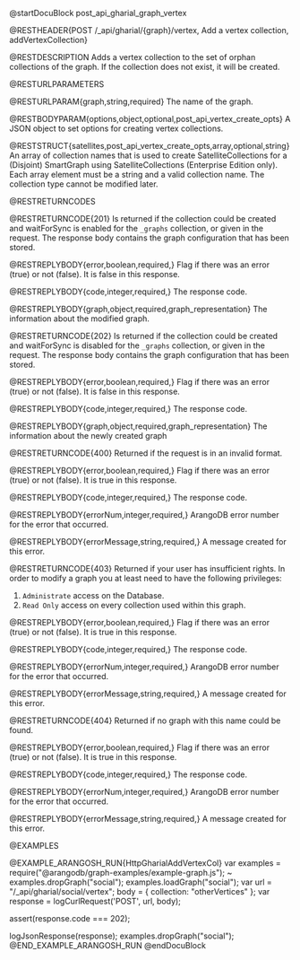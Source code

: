 @startDocuBlock post_api_gharial_graph_vertex

@RESTHEADER{POST /_api/gharial/{graph}/vertex, Add a vertex collection, addVertexCollection}

@RESTDESCRIPTION
Adds a vertex collection to the set of orphan collections of the graph.
If the collection does not exist, it will be created.

@RESTURLPARAMETERS

@RESTURLPARAM{graph,string,required}
The name of the graph.

@RESTBODYPARAM{options,object,optional,post_api_vertex_create_opts}
A JSON object to set options for creating vertex collections.

@RESTSTRUCT{satellites,post_api_vertex_create_opts,array,optional,string}
An array of collection names that is used to create SatelliteCollections
for a (Disjoint) SmartGraph using SatelliteCollections (Enterprise Edition only).
Each array element must be a string and a valid collection name.
The collection type cannot be modified later.

@RESTRETURNCODES

@RESTRETURNCODE{201}
Is returned if the collection could be created and waitForSync is enabled
for the `_graphs` collection, or given in the request.
The response body contains the graph configuration that has been stored.

@RESTREPLYBODY{error,boolean,required,}
Flag if there was an error (true) or not (false).
It is false in this response.

@RESTREPLYBODY{code,integer,required,}
The response code.

@RESTREPLYBODY{graph,object,required,graph_representation}
The information about the modified graph.

@RESTRETURNCODE{202}
Is returned if the collection could be created and waitForSync is disabled
for the `_graphs` collection, or given in the request.
The response body contains the graph configuration that has been stored.

@RESTREPLYBODY{error,boolean,required,}
Flag if there was an error (true) or not (false).
It is false in this response.

@RESTREPLYBODY{code,integer,required,}
The response code.

@RESTREPLYBODY{graph,object,required,graph_representation}
The information about the newly created graph

@RESTRETURNCODE{400}
Returned if the request is in an invalid format.

@RESTREPLYBODY{error,boolean,required,}
Flag if there was an error (true) or not (false).
It is true in this response.

@RESTREPLYBODY{code,integer,required,}
The response code.

@RESTREPLYBODY{errorNum,integer,required,}
ArangoDB error number for the error that occurred.

@RESTREPLYBODY{errorMessage,string,required,}
A message created for this error.

@RESTRETURNCODE{403}
Returned if your user has insufficient rights.
In order to modify a graph you at least need to have the following privileges:

1. `Administrate` access on the Database.
2. `Read Only` access on every collection used within this graph.

@RESTREPLYBODY{error,boolean,required,}
Flag if there was an error (true) or not (false).
It is true in this response.

@RESTREPLYBODY{code,integer,required,}
The response code.

@RESTREPLYBODY{errorNum,integer,required,}
ArangoDB error number for the error that occurred.

@RESTREPLYBODY{errorMessage,string,required,}
A message created for this error.

@RESTRETURNCODE{404}
Returned if no graph with this name could be found.

@RESTREPLYBODY{error,boolean,required,}
Flag if there was an error (true) or not (false).
It is true in this response.

@RESTREPLYBODY{code,integer,required,}
The response code.

@RESTREPLYBODY{errorNum,integer,required,}
ArangoDB error number for the error that occurred.

@RESTREPLYBODY{errorMessage,string,required,}
A message created for this error.

@EXAMPLES

@EXAMPLE_ARANGOSH_RUN{HttpGharialAddVertexCol}
  var examples = require("@arangodb/graph-examples/example-graph.js");
~ examples.dropGraph("social");
  examples.loadGraph("social");
  var url = "/_api/gharial/social/vertex";
  body = {
    collection: "otherVertices"
  };
  var response = logCurlRequest('POST', url, body);

  assert(response.code === 202);

  logJsonResponse(response);
  examples.dropGraph("social");
@END_EXAMPLE_ARANGOSH_RUN
@endDocuBlock
